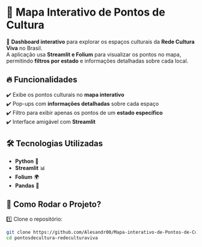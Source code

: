 # 📍 Mapa Interativo de Pontos de Cultura  

🚀 **Dashboard interativo** para explorar os espaços culturais da **Rede Cultura Viva** no Brasil.  
A aplicação usa **Streamlit e Folium** para visualizar os pontos no mapa, permitindo **filtros por estado** e informações detalhadas sobre cada local.  

## 🔥 Funcionalidades  
✔️ Exibe os pontos culturais no **mapa interativo**  
✔️ Pop-ups com **informações detalhadas** sobre cada espaço  
✔️ Filtro para exibir apenas os pontos de um **estado específico**  
✔️ Interface amigável com **Streamlit**  

## 🛠️ Tecnologias Utilizadas  
- **Python** 🐍  
- **Streamlit** 📊  
- **Folium** 🌍  
- **Pandas** 🧮  

## 📌 Como Rodar o Projeto?  
1️⃣ Clone o repositório:  
```sh
git clone https://github.com/Alesandr00/Mapa-interativo-de-Pontos-de-Cultura
cd pontosdecultura-redeculturaviva
